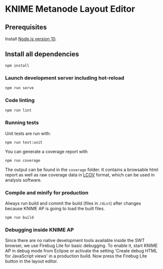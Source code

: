 # KNIME Metanode Layout Editor

## Prerequisites

Install [Node.js version 10](https://nodejs.org/en/download/current/).

## Install all dependencies
```
npm install
```

### Launch development server including hot-reload
```
npm run serve
```

### Code linting
```
npm run lint
```

### Running tests
Unit tests are run with:

```
npm run test:unit
```

You can generate a coverage report with

```
npm run coverage
```

The output can be found in the `coverage` folder. It contains a browsable html report as well as raw coverage data in
[LCOV](https://github.com/linux-test-project/lcov) format, which can be used in analysis software.


### Compile and minify for production
Always run build and commit the build (files in `/dist`) after changes because KNIME AP is going to load the built files.

```
npm run build
```

### Debugging inside KNIME AP
Since there are no native development tools available inside the SWT browser, we use Firebug Lite for basic debugging. To enable it, start KNIME AP in debug mode from Eclipse or activate the setting 'Create debug HTML for JavaScript views' in a production build. Now press the Firebug Lite button in the layout editor.